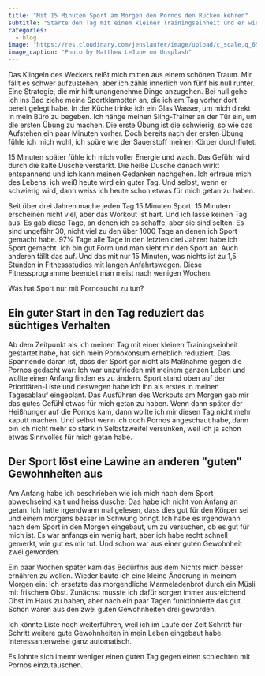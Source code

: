 ```yaml
---
title: "Mit 15 Minuten Sport am Morgen den Pornos den Rücken kehren"
subtitle: "Starte den Tag mit einem kleiner Trainingseinheit und er wird gut"
categories:
  - blog
image: "https://res.cloudinary.com/jenslaufer/image/upload/c_scale,q_65,w_800/v1581925315/matthew-lejune-uU5Jz-b-0yI-unsplash.jpg"
image_caption: "Photo by Matthew LeJune on Unsplash"
---
```


Das Klingeln des Weckers reißt mich mitten aus einem schönen Traum. Mir fällt es schwer aufzustehen, aber ich zähle
innerlich von fünf bis null runter. Eine Strategie, die mir hilft unangenehme Dinge anzugehen. Bei null gehe ich ins Bad ziehe meine Sportklamotten an, die ich am Tag vorher
dort bereit gelegt habe. In der Küche trinke ich ein Glas Wasser, um mich direkt in mein Büro zu begeben. Ich hänge meinen Sling-Trainer an der Tür ein, um die ersten Übung zu machen. Die erste Übung ist die schwierig, so wie das Aufstehen ein paar Minuten vorher. Doch bereits nach der ersten Übung fühle ich mich wohl, ich spüre wie der Sauerstoff meinen
Körper durchflutet.

15 Minuten später fühle ich mich voller Energie und wach. Das Gefühl wird durch die kalte Dusche verstärkt. Die heiße Dusche danach wirkt entspannend und
ich kann meinen Gedanken nachgehen. Ich erfreue mich des Lebens; ich weiß heute wird ein guter Tag. Und selbst, wenn er schwierig wird, dann weiss ich heute schon etwas
für mich getan zu haben.

Seit über drei Jahren mache jeden Tag 15 Minuten Sport. 15 Minuten erscheinen nicht viel, aber das Workout ist hart. Und ich lasse keinen Tag aus. Es gab diese Tage, an denen
ich es schaffe, aber sie sind selten. Es sind ungefähr 30, nicht viel zu den über 1000 Tage an denen ich Sport gemacht habe. 97% Tage alle Tage in den letzten drei Jahren habe ich Sport gemacht. Ich bin gut Form und man sieht mir den Sport an. Auch anderen fällt das auf. Und das mit nur 15 Minuten, was nichts ist zu 1,5 Stunden in Fitnessstudios mit langen Anfahrtswegen. Diese Fitnessprogramme beendet man meist nach wenigen Wochen.

Was hat Sport nur mit Pornosucht zu tun?

## Ein guter Start in den Tag reduziert das süchtiges Verhalten

Ab dem Zeitpunkt als ich meinen Tag mit einer kleinen Trainingseinheit gestartet habe, hat sich mein Pornokonsum erheblich reduziert.
Das Spannende daran ist, dass der Sport gar nicht als Maßnahme gegen die Pornos gedacht war: Ich war unzufrieden mit meinem ganzen Leben und wollte einen Anfang finden es zu ändern. Sport stand oben auf der Prioritäten-Liste und deswegen habe ich ihn als erstes in meinen Tagesablauf eingeplant. Das Ausführen des Workouts am Morgen gab mir das gutes Gefühl etwas für mich getan zu haben. Wenn dann später der Heißhunger auf die Pornos kam, dann wollte ich mir diesen Tag nicht mehr kaputt machen. Und selbst wenn ich doch Pornos angeschaut habe, dann bin ich nicht mehr so stark in Selbstzweifel versunken, weil ich ja schon etwas Sinnvolles für mich getan habe.

## Der Sport löst eine Lawine an anderen "guten" Gewohnheiten aus

Am Anfang habe ich beschrieben wie ich mich nach dem Sport abwechselnd kalt und heiss dusche. Das habe ich nicht von Anfang an getan. Ich hatte irgendwann mal gelesen, dass dies gut für den Körper sei und einem morgens besser in Schwung bringt.
Ich habe es irgendwann nach dem Sport in den Morgen eingebaut, um zu versuchen, ob es gut für mich ist. Es war anfangs ein wenig hart, aber ich habe recht schnell gemerkt, wie gut es mir tut. Und schon war aus einer guten Gewohnheit zwei geworden.

Ein paar Wochen später kam das Bedürfnis aus dem Nichts mich besser ernähren zu wollen. Wieder baute ich eine kleine Änderung in meinem Morgen ein: Ich ersetzte das morgendliche Marmeladenbrot durch ein Müsli mit frischem Obst. Zunächst musste ich dafür sorgen immer ausreichend Obst im Haus zu haben, aber nach ein paar Tagen funktionierte das gut. Schon waren aus den zwei guten Gewohnheiten drei geworden.

Ich könnte Liste noch weiterführen, weil ich im Laufe der Zeit Schritt-für-Schritt weitere gute Gewohnheiten in mein Leben eingebaut habe. Interessanterweise ganz automatisch.

Es lohnte sich imemr weniger einen guten Tag gegen einen schlechten mit Pornos einzutauschen.
